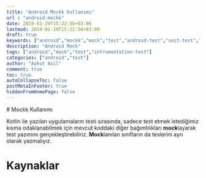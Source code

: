 ```yaml
---
title: "Android Mockk Kullanımı"
url : "android-mockk"
date: 2019-01-29T15:22:56+03:00
lastmod: 2019-01-29T15:22:56+03:00
draft: true
keywords: ["android","mockk","mock","test","android-test","unit-test","instrumentation-test"]
description: "Android Mock"
tags: ["android","mock","test","intrumentation-test"]
categories: ["android","test"]
author: "Aykut Asil"
comment: true
toc: true
autoCollapseToc: false
postMetaInFooter: true
hiddenFromHomePage: false
---
```


# Mockk Kullanımı

Kotlin ile yazılan uygulamaların testi sırasında, sadece test etmek istediğimiz kısma odaklanabilmek için mevcut koddaki diğer bağımlılıkları **mock**layarak test yazımını gerçekleştirebiliriz. **Mock**lanılan sınıfların da teslerini ayrı olarak yazmalıyız.

# Kaynaklar
